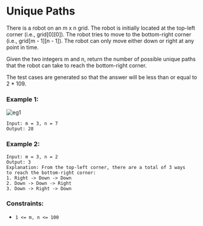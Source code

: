 # Unique Paths

There is a robot on an m x n grid. The robot is initially located at the top-left corner (i.e., grid[0][0]). The robot tries to move to the bottom-right corner (i.e., grid[m - 1][n - 1]). The robot can only move either down or right at any point in time.

Given the two integers m and n, return the number of possible unique paths that the robot can take to reach the bottom-right corner.

The test cases are generated so that the answer will be less than or equal to 2 * 109.

### Example 1:
![eg1](https://assets.leetcode.com/uploads/2018/10/22/robot_maze.png)
```
Input: m = 3, n = 7
Output: 28
```
### Example 2:
```
Input: m = 3, n = 2
Output: 3
Explanation: From the top-left corner, there are a total of 3 ways 
to reach the bottom-right corner:
1. Right -> Down -> Down
2. Down -> Down -> Right
3. Down -> Right -> Down
```
### Constraints:
* ```1 <= m, n <= 100```